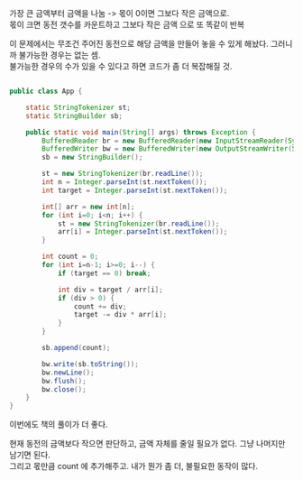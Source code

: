 

가장 큰 금액부터 금액을 나눔 -> 몫이 0이면 그보다 작은 금액으로.<br>
몫이 크면 동전 갯수를 카운트하고 그보다 작은 금액 으로 또 똑같이 반복 <br>

이 문제에서는 무조건 주어진 동전으로 해당 금액을 만들어 놓을 수 있게 해놨다. 그러니까 불가능한 경우는 없는 셈. <br>
불가능한 경우의 수가 있을 수 있다고 하면 코드가 좀 더 복잡해질 것.

```java

public class App {

    static StringTokenizer st;
    static StringBuilder sb;

    public static void main(String[] args) throws Exception {
        BufferedReader br = new BufferedReader(new InputStreamReader(System.in));
        BufferedWriter bw = new BufferedWriter(new OutputStreamWriter(System.out));
        sb = new StringBuilder();

        st = new StringTokenizer(br.readLine());
        int n = Integer.parseInt(st.nextToken());
        int target = Integer.parseInt(st.nextToken());

        int[] arr = new int[n];
        for (int i=0; i<n; i++) {
            st = new StringTokenizer(br.readLine());
            arr[i] = Integer.parseInt(st.nextToken());
        }

        int count = 0;
        for (int i=n-1; i>=0; i--) {
            if (target == 0) break;

            int div = target / arr[i];
            if (div > 0) {
                count += div;
                target -= div * arr[i];
            }
        }

        sb.append(count);

        bw.write(sb.toString());
        bw.newLine();
        bw.flush();
        bw.close();
    }
}

```

이번에도 책의 풀이가 더 좋다.

현재 동전의 금액보다 작으면 판단하고, 금액 자체를 줄일 필요가 없다. 그냥 나머지만 남기면 된다. <br>
그리고 몫만큼 count 에 추가해주고. 내가 뭔가 좀 더, 불필요한 동작이 많다.


